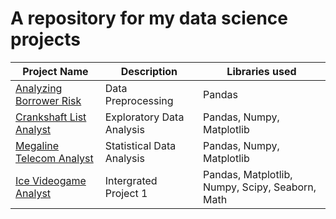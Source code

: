 # A repository for my data science projects

| Project Name  | Description | Libraries used|
| ------------- | ------------- | ------------- |
| [Analyzing Borrower Risk](https://github.com/tylerana/tylerana.github.io/tree/main/Analyzing%20Borrowers'%20Risk)  | Data Preprocessing  | Pandas |
| [Crankshaft List Analyst](https://github.com/tylerana/tylerana.github.io/tree/main/Crankshaft%20List%20Analyst)  | Exploratory Data Analysis  | Pandas, Numpy, Matplotlib  |
| [Megaline Telecom Analyst](https://github.com/tylerana/tylerana.github.io/tree/main/Megaline%20Telecom%20Analyst)| Statistical Data Analysis | Pandas, Numpy, Matplotlib |
| [Ice Videogame Analyst](https://github.com/tylerana/tylerana.github.io/tree/main/Ice%20Videogame%20Analyst)| Intergrated Project 1 | Pandas, Matplotlib, Numpy, Scipy, Seaborn, Math|
